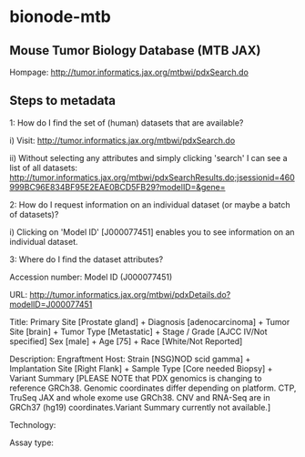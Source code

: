 # bionode-mtb

Mouse Tumor Biology Database (MTB JAX)
--------------------------------------

Hompage: http://tumor.informatics.jax.org/mtbwi/pdxSearch.do

Steps to metadata
-----------------

1: How do I find the set of (human) datasets that are available?

i) Visit: http://tumor.informatics.jax.org/mtbwi/pdxSearch.do

ii) Without selecting any attributes and simply clicking 'search' I can see a list of all datasets: http://tumor.informatics.jax.org/mtbwi/pdxSearchResults.do;jsessionid=460999BC96E834BF95E2EAE0BCD5FB29?modelID=&gene=

2: How do I request information on an individual dataset (or maybe a batch of datasets)?

i) Clicking on 'Model ID' [J000077451] enables you to see information on an individual dataset.

3: Where do I find the dataset attributes?

Accession number: Model ID (J000077451)

URL: http://tumor.informatics.jax.org/mtbwi/pdxDetails.do?modelID=J000077451

Title: Primary Site [Prostate gland] + Diagnosis [adenocarcinoma] + Tumor Site [brain] + Tumor Type [Metastatic] + Stage / Grade [AJCC IV/Not specified] Sex [male] + Age [75] + Race [White/Not Reported]

Description: Engraftment Host: Strain [NSG)NOD scid gamma] + Implantation Site [Right Flank] + Sample Type [Core needed Biopsy] + Variant Summary [PLEASE NOTE that PDX genomics is changing to reference GRCh38. Genomic coordinates differ depending on platform. CTP, TruSeq JAX and whole exome use GRCh38. CNV and RNA-Seq are in GRCh37 (hg19) coordinates.Variant Summary currently not available.]

Technology:

Assay type:
